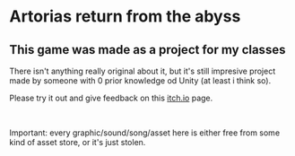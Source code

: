 <h1>Artorias return from the abyss</h1>

<h2>This game was made as a project for my classes</h2>

<p>There isn't anything really original about it, but it's still impresive project made by someone with 0 prior knowledge od Unity (at least i think so).</p>
<p>Please try it out and give feedback on this <a href="[https://pykir74.itch.io/artorias](https://patrykulichnowski.itch.io/artorias)">itch.io</a> page.</p>
<br> <p>Important: every graphic/sound/song/asset here is either free from some kind of asset store, or it's just stolen.</p>
